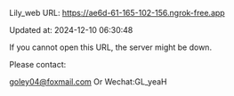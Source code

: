 Lily_web URL: https://ae6d-61-165-102-156.ngrok-free.app

Updated at: 2024-12-10 06:30:48

If you cannot open this URL, the server might be down.

Please contact: 

goley04@foxmail.com Or Wechat:GL_yeaH